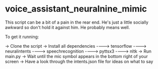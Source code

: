 # voice_assistant_neuralnine_mimic

This script can be a bit of a pain in the rear end. He's just a little socially awkward so don't hold it against him. He probably means well.

To get it running:

-> Clone the script
-> Install all dependencies
----> tensorflow
----> neuralintents
----> speechrecognition
----> pyttsx3
----> nltk
-> Run main.py
-> Wait until the mic symbol appears in the bottom right of your screen
-> Have a look through the intents.json file for ideas on what to say

